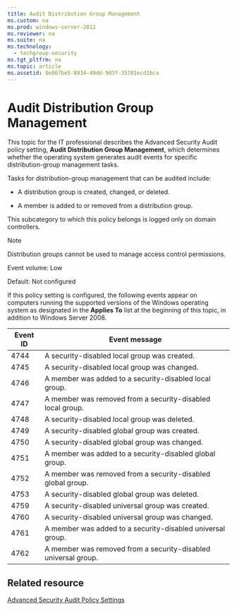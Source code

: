 ```yaml
---
title: Audit Distribution Group Management
ms.custom: na
ms.prod: windows-server-2012
ms.reviewer: na
ms.suite: na
ms.technology: 
  - techgroup-security
ms.tgt_pltfrm: na
ms.topic: article
ms.assetid: 0e067be5-8934-49dd-9d3f-35701ecd1bca
---
```

# Audit Distribution Group Management
This topic for the IT professional describes the Advanced Security Audit policy setting, **Audit Distribution Group Management**, which determines whether the operating system generates audit events for specific distribution-group management tasks.

Tasks for distribution-group management that can be audited include:

-   A distribution group is created, changed, or deleted.

-   A member is added to or removed from a distribution group.

This subcategory to which this policy belongs is logged only on domain controllers.

> [!NOTE]
> Distribution groups cannot be used to manage access control permissions.

Event volume: Low

Default: Not configured

If this policy setting is configured, the following events appear on computers running the supported versions of the Windows operating system as designated in the **Applies To** list at the beginning of this topic, in addition to Windows Server 2008.

|Event ID|Event message|
|------------|-----------------|
|4744|A security-disabled local group was created.|
|4745|A security-disabled local group was changed.|
|4746|A member was added to a security-disabled local group.|
|4747|A member was removed from a security-disabled local group.|
|4748|A security-disabled local group was deleted.|
|4749|A security-disabled global group was created.|
|4750|A security-disabled global group was changed.|
|4751|A member was added to a security-disabled global group.|
|4752|A member was removed from a security-disabled global group.|
|4753|A security-disabled global group was deleted.|
|4759|A security-disabled universal group was created.|
|4760|A security-disabled universal group was changed.|
|4761|A member was added to a security-disabled universal group.|
|4762|A member was removed from a security-disabled universal group.|

## Related resource
[Advanced Security Audit Policy Settings](../Advanced-Security-Audit-Policy-Settings.md)


